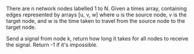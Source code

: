 There are n network nodes labelled 1 to N.
Given a times array, containing edges represented by arrays [u, v, w] where u is the source node, v is the target node, and w is the time taken to travel from the source node to the target node.

Send a signal from node k, return how long it takes for all nodes to receive the signal. Return -1 if it's impossible.